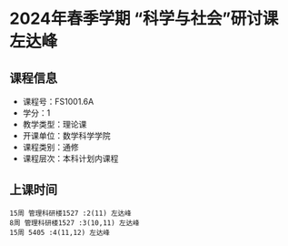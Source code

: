 # 2024年春季学期 “科学与社会”研讨课 左达峰






## 课程信息

- 课程号：FS1001.6A
- 学分：1
- 教学类型：理论课
- 开课单位：数学科学学院
- 课程类别：通修
- 课程层次：本科计划内课程

## 上课时间

```
15周 管理科研楼1527 :2(11) 左达峰
8周 管理科研楼1527 :3(10,11) 左达峰
15周 5405 :4(11,12) 左达峰
```

